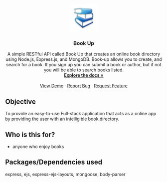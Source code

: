 <!-- PROJECT LOGO -->
<br />
<div align="center">
  <a href="https://github.com/dyarawilliams/book-up">
    <img src="public/images/book-icon.png" alt="Logo" width="90" height="90">
  </a>

<h3 align="center">Book Up</h3>

  <p align="center">
    A simple RESTful API called Book Up that creates an online book directory using Node.js, Express.js, and MongoDB. Book-up allows you to create, and search for a book. If you sign up you can submit a book or author, but if not you will be able to search books listed.
    <br />
    <a href="https://github.com/dyarawilliams/book-up"><strong>Explore the docs »</strong></a>
    <br />
    <br />
    <a href="https://github.com/dyarawilliams/book-up">View Demo</a>
    ·
    <a href="https://github.com/dyarawilliams/book-up/issues">Report Bug</a>
    ·
    <a href="https://github.com/dyarawilliams/book-up/issues">Request Feature</a>
  </p>
</div>

## Objective
To provide an easy-to-use Full-stack application that acts as a online app by providing the user with an intelligible book directory.

## Who is this for?
- anyone who enjoy books

## Packages/Dependencies used
express, ejs, express-ejs-layouts, mongoose, body-parser
